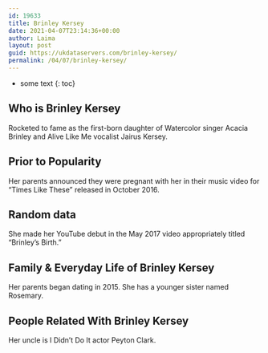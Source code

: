 ```yaml
---
id: 19633
title: Brinley Kersey
date: 2021-04-07T23:14:36+00:00
author: Laima
layout: post
guid: https://ukdataservers.com/brinley-kersey/
permalink: /04/07/brinley-kersey/
---
```


* some text
{: toc}


## Who is Brinley Kersey
                  
                  
                  
Rocketed to fame as the first-born daughter of Watercolor singer Acacia Brinley and Alive Like Me vocalist Jairus Kersey. 
                  
              
            
              
            
                
                
                
## Prior to Popularity
                  
                  
                  
Her parents announced they were pregnant with her in their music video for &#8220;Times Like These&#8221; released in October 2016. 
                  
              
            
              
            
                
                
                
## Random data
                  
                  
                  
She made her YouTube debut in the May 2017 video appropriately titled &#8220;Brinley&#8217;s Birth.&#8221; 
                  
              
            
              
            
                
                
                
## Family & Everyday Life of Brinley Kersey
                  
                  
                  
Her parents began dating in 2015. She has a younger sister named Rosemary.
                  
              
            
              
            
                
                
                
## People Related With Brinley Kersey
                  
                  
                  
Her uncle is I Didn&#8217;t Do It actor Peyton Clark. 
                  
              
            
              
            
                
              
            
              
              
            
            
              
            
          
          
          